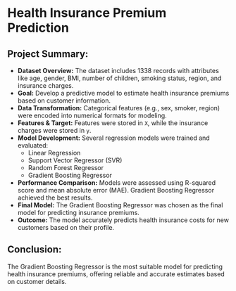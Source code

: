 # Health Insurance Premium Prediction

## Project Summary:

- **Dataset Overview:** The dataset includes 1338 records with attributes like age, gender, BMI, number of children, smoking status, region, and insurance charges.
- **Goal:** Develop a predictive model to estimate health insurance premiums based on customer information.
- **Data Transformation:** Categorical features (e.g., sex, smoker, region) were encoded into numerical formats for modeling.
- **Features & Target:** Features were stored in `X`, while the insurance charges were stored in `y`.
- **Model Development:** Several regression models were trained and evaluated:
  - Linear Regression
  - Support Vector Regressor (SVR)
  - Random Forest Regressor
  - Gradient Boosting Regressor
- **Performance Comparison:** Models were assessed using R-squared score and mean absolute error (MAE). Gradient Boosting Regressor achieved the best results.
- **Final Model:** The Gradient Boosting Regressor was chosen as the final model for predicting insurance premiums.
- **Outcome:** The model accurately predicts health insurance costs for new customers based on their profile.

## Conclusion:
The Gradient Boosting Regressor is the most suitable model for predicting health insurance premiums, offering reliable and accurate estimates based on customer details.
